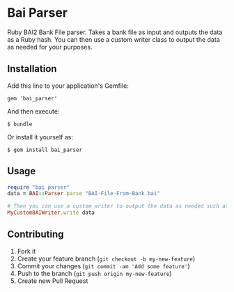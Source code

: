 # Bai Parser

Ruby BAI2 Bank File parser.  Takes a bank file as input and outputs the data as a Ruby hash.  You can then use a custom writer class to output the data as needed for your purposes.

## Installation

Add this line to your application's Gemfile:

    gem 'bai_parser'

And then execute:

    $ bundle

Or install it yourself as:

    $ gem install bai_parser

## Usage

``` ruby
require "bai_parser"
data = BAI::Parser.parse "BAI-File-From-Bank.bai"

# Then you can use a custom writer to output the data as needed such as to a csv file
MyCustomBAIWriter.write data
```

## Contributing

1. Fork it
2. Create your feature branch (`git checkout -b my-new-feature`)
3. Commit your changes (`git commit -am 'Add some feature'`)
4. Push to the branch (`git push origin my-new-feature`)
5. Create new Pull Request
